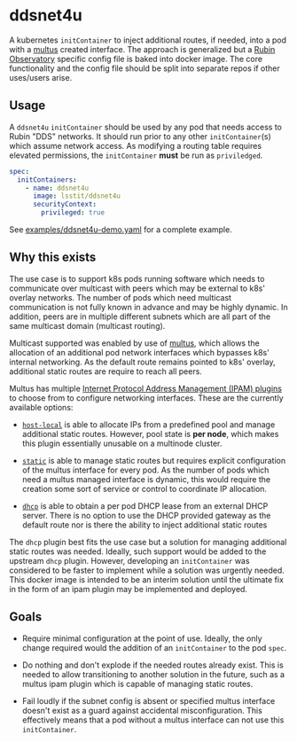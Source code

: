 ddsnet4u
========

A kubernetes `initContainer` to inject additional routes, if needed, into a pod
with a [multus](https://github.com/intel/multus-cni) created interface.  The
approach is generalized but a [Rubin Observatory](https://www.lsst.org/)
specific config file is baked into docker image.  The core functionality and
the config file should be split into separate repos if other uses/users arise.

Usage
-----

A `ddsnet4u` `initContainer` should be used by any pod that needs access to
Rubin "DDS" networks. It should run prior to any other `initContainer`(s) which
assume network access.  As modifying a routing table requires elevated
permissions, the `initContainer` **must** be run as `priviledged`.

```yaml
spec:
  initContainers:
    - name: ddsnet4u
      image: lsstit/ddsnet4u
      securityContext:
        privileged: true
```

See [examples/ddsnet4u-demo.yaml](examples/ddsnet4u-demo.yaml) for a complete example.

Why this exists
---------------

The use case is to support k8s pods running software which needs to communicate
over multicast with peers which may be external to k8s' overlay networks.  The
number of pods which need multicast communication is not fully known in advance
and may be highly dynamic.  In addition, peers are in multiple different
subnets which are all part of the same multicast domain (multicast routing).

Multicast supported was enabled by use of
[multus](https://github.com/intel/multus-cni), which allows the allocation of
an additional pod network interfaces which bypasses k8s' internal networking.
As the default route remains pointed to k8s' overlay, additional static routes
are require to reach all peers.

Multus has multiple [Internet Protocol Address Management (IPAM)
plugins](https://www.cni.dev/plugins/ipam/) to choose from to configure
networking interfaces. These are the currently available options:

* [`host-local`]( https://www.cni.dev/plugins/ipam/host-local/) is able to
  allocate IPs from a predefined pool and manage additional static routes.
  However, pool state is **per node**, which makes this plugin essentially
  unusable on a multinode cluster.

* [`static`](https://www.cni.dev/plugins/ipam/static/) is able to manage static
  routes but requires explicit configuration of the multus interface for every
  pod.  As the number of pods which need a multus managed interface is dynamic,
  this would require the creation some sort of service or control to coordinate
  IP allocation.

* [`dhcp`](https://www.cni.dev/plugins/ipam/dhcp/) is able to obtain a per pod
  DHCP lease from an external DHCP server.  There is no option to use the DHCP
  provided gateway as the default route nor is there the ability to inject
  additional static routes

The `dhcp` plugin best fits the use case but a solution for managing additional
static routes was needed.  Ideally, such support would be added to the upstream
`dhcp` plugin.  However, developing an `initContainer` was considered to be
faster to implement while a solution was urgently needed.  This docker image is
intended to be an interim solution until the ultimate fix in the form of an
ipam plugin may be implemented and deployed.

Goals
-----

* Require minimal configuration at the point of use. Ideally, the only change required
  would the addition of an `initContainer` to the pod `spec`.

* Do nothing and don't explode if the needed routes already exist. This is
  needed to allow transitioning to another solution in the future, such as a
  multus ipam plugin which is capable of managing static routes.

* Fail loudly if the subnet config is absent or specified multus interface
  doesn't exist as a guard against accidental misconfiguration.  This
  effectively means that a pod without a multus interface can not use this
  `initContainer`.
